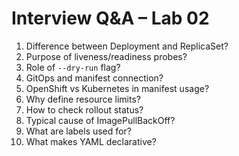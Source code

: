# Interview Q&A – Lab 02
1. Difference between Deployment and ReplicaSet?
2. Purpose of liveness/readiness probes?
3. Role of `--dry-run` flag?
4. GitOps and manifest connection?
5. OpenShift vs Kubernetes in manifest usage?
6. Why define resource limits?
7. How to check rollout status?
8. Typical cause of ImagePullBackOff?
9. What are labels used for?
10. What makes YAML declarative?